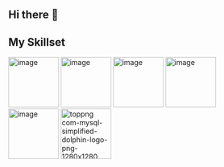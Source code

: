 ## Hi there 👋

## My Skillset

<img width="100" height="100" alt="image" src="https://github.com/user-attachments/assets/0b52c30a-4e4a-4c2a-b31d-122b41c6f8fe" />
<img width="100" height="100" alt="image" src="https://github.com/user-attachments/assets/e000af30-b68c-4458-a97b-1dddef8837d8" />
<img width="100" height="100" alt="image" src="https://github.com/user-attachments/assets/04089e70-26cb-41e2-85b0-5e455c43b48f" />
<img width="100" height="100" alt="image" src="https://github.com/user-attachments/assets/9ff53309-7934-40ed-9381-3a74bf227d9a" />
<img width="100" height="100" alt="image" src="https://github.com/user-attachments/assets/bd559d77-a54d-43a1-8c40-fe9b1ded3243" />
<img width="100" height="100" alt="toppng com-mysql-simplified-dolphin-logo-png-1280x1280" src="https://github.com/user-attachments/assets/6e89c108-b533-4786-9798-85e46ab564c5" />


<!--
**RoseW99/RoseW99** is a ✨ _special_ ✨ repository because its `README.md` (this file) appears on your GitHub profile.

Here are some ideas to get you started:

- 🔭 I’m currently working on ...
- 🌱 I’m currently learning ...
- 👯 I’m looking to collaborate on ...
- 🤔 I’m looking for help with ...
- 💬 Ask me about ...
- 📫 How to reach me: ...
- 😄 Pronouns: ...
- ⚡ Fun fact: ...
-->
